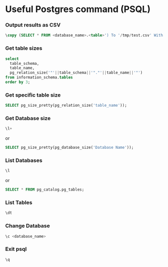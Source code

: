 # Useful Postgres command (PSQL)

### Output results as CSV
```sql
\copy (SELECT * FROM <database_name>.<table>') To '/tmp/test.csv' With CSV DELIMITER ',' HEADER;
```

### Get table sizes
```sql
select 
  table_schema, 
  table_name,
  pg_relation_size('"'||table_schema||'"."'||table_name||'"')
from information_schema.tables
order by 3;
```
### Get specific table size
```sql
SELECT pg_size_pretty(pg_relation_size('table_name'));
```

### Get Database size
```sql
\l+
```
or
```sql
SELECT pg_size_pretty(pg_database_size('Database Name'));
```

### List Databases
```sql
\l
```
or
```sql
SELECT * FROM pg_catalog.pg_tables;
```

### List Tables
```sql
\dt
```

### Change Database
```sh
\c <database_name>
```

### Exit psql
```sh
\q 
```
